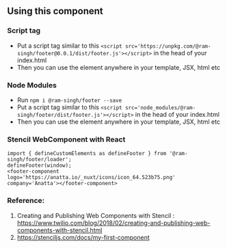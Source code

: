 

## Using this component

### Script tag
- Put a script tag similar to this `<script src='https://unpkg.com/@ram-singh/footer@0.0.1/dist/footer.js'></script>` in the head of your index.html
- Then you can use the element anywhere in your template, JSX, html etc
    <footer-component logo='https://anatta.io/_nuxt/icons/icon_64.523b75.png' company='Anatta'></footer-component>

### Node Modules
- Run `npm i @ram-singh/footer --save`
- Put a script tag similar to this `<script src='node_modules/@ram-singh/footer/dist/footer.js'></script>` in the head of your index.html
- Then you can use the element anywhere in your template, JSX, html etc
    <footer-component logo='https://anatta.io/_nuxt/icons/icon_64.523b75.png' company='Anatta'></footer-component>

### Stencil WebComponent with React
    import { defineCustomElements as defineFooter } from '@ram-singh/footer/loader';
    defineFooter(window);
    <footer-component logo='https://anatta.io/_nuxt/icons/icon_64.523b75.png' company='Anatta'></footer-component>

### Reference:
1. Creating and Publishing Web Components with Stencil :  https://www.twilio.com/blog/2018/02/creating-and-publishing-web-components-with-stencil.html
2. https://stenciljs.com/docs/my-first-component
